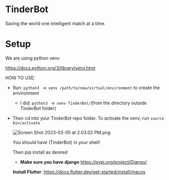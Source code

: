 # TinderBot
Saving the world one intelligent match at a time.

# Setup

We are using python venv

https://docs.python.org/3/library/venv.html 

HOW TO USE:

- Run: `python3 -m venv /path/to/new/virtual/environment` to create the environment
    - I did: `python3 -m venv TinderBot/`(from the directory outside TinderBot folder)
- Then cd into your TinderBot repo folder. To activate the venv, run `source bin/activate`
    
    ![Screen Shot 2023-03-05 at 2.03.02 PM.png](https://s3-us-west-2.amazonaws.com/secure.notion-static.com/458b1aa7-e664-4424-9435-cbc270e37cd5/Screen_Shot_2023-03-05_at_2.03.02_PM.png)
    
    You should have (TinderBot) in your shell!
    
    Then pip install as desired
    
    - ****************************************************Make sure you have django**************************************************** https://pypi.org/project/Django/
    
    **Install Flutter**: https://docs.flutter.dev/get-started/install/macos
